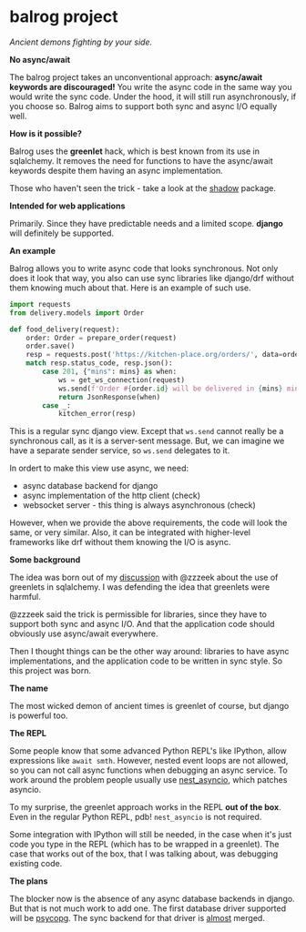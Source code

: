 # balrog project

*Ancient demons fighting by your side.*

**No async/await**

The balrog project takes an unconventional approach: **async/await keywords are discouraged!**
You write the async code in the same way you would write the sync code.
Under the hood, it will still run asynchronously, if you choose so.
Balrog aims to support both sync and async I/O equally well.

**How is it possible?**

Balrog uses the **greenlet** hack, which is best known from its use in sqlalchemy. It removes the need for functions to have the
async/await keywords despite them having an async implementation.

Those who haven't seen the trick - take a look at the [shadow](https://github.com/balrogproject/shadow) package.

**Intended for web applications**

Primarily. Since they have predictable needs and a limited scope.
**django** will definitely be supported.

**An example**

Balrog allows you to write async code that looks synchronous.
Not only does it look that way, you also can use sync libraries like django/drf
without them knowing much about that. Here is an example of such use.

```python
import requests
from delivery.models import Order

def food_delivery(request):
    order: Order = prepare_order(request)
    order.save()
    resp = requests.post('https://kitchen-place.org/orders/', data=order.as_dict())
    match resp.status_code, resp.json():
        case 201, {"mins": mins} as when:
            ws = get_ws_connection(request)
            ws.send(f'Order #{order.id} will be delivered in {mins} minutes.')
            return JsonResponse(when)
        case _:
            kitchen_error(resp)
```

This is a regular sync django view. Except that `ws.send` cannot really be a synchronous call,
as it is a server-sent message. But, we can imagine we have a separate sender service, so `ws.send` delegates to it.

In ordert to make this view use async, we need:

- async database backend for django
- async implementation of the http client (check)
- websocket server - this thing is always asynchronous (check)

However, when we provide the above requirements, the code will look the same, or very similar.
Also, it can be integrated with higher-level frameworks like drf without them knowing the I/O is async.

**Some background**

The idea was born out of my [discussion](https://github.com/balrogproject/rfc/issues/3) with
@zzzeek about the use of
greenlets in sqlalchemy. I was defending the idea that greenlets were harmful.

@zzzeek said the trick is permissible for libraries, since they have to support both sync and async I/O. And that
the application code should obviously use async/await everywhere.

Then I thought things can be the other way around: libraries to have async implementations, and the application code
to be written in sync style. So this project was born.

**The name**

The most wicked demon of ancient times is greenlet of course, but django is powerful too.

**The REPL**

Some people know that some advanced Python REPL's like IPython, allow expressions like `await smth`. However, nested
event loops are not allowed, so you can not call async functions when debugging an async service.
To work around the problem people usually use
[nest_asyncio](https://github.com/erdewit/nest_asyncio), which patches asyncio.

To my surprise, the greenlet approach works in the REPL **out of the box**. Even in the regular Python REPL, pdb!
`nest_asyncio` is not required.

Some integration with IPython will still be needed, in the case when it's just code you type in the REPL
(which has to be wrapped in a greenlet). The case that works out of the box, that I was talking about, was debugging existing code.

**The plans**

The blocker now is the absence of any async database backends in django. But that is not much work to add one.
The first database driver supported will be [psycopg](https://github.com/psycopg/psycopg).
The sync backend for that driver is [almost](https://github.com/django/django/pull/15687) merged.